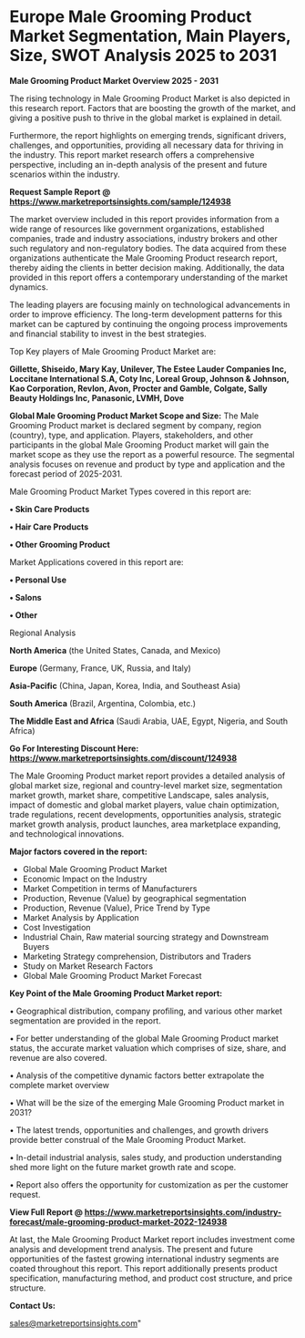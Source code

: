 # Europe Male Grooming Product Market Segmentation, Main Players, Size, SWOT Analysis 2025 to 2031

<Strong> Male Grooming Product Market Overview 2025 - 2031</strong>

The rising technology in Male Grooming Product Market is also depicted in this research report. Factors that are boosting the growth of the market, and giving a positive push to thrive in the global market is explained in detail.

Furthermore, the report highlights on emerging trends, significant drivers, challenges, and opportunities, providing all necessary data for thriving in the industry. This report market research offers a comprehensive perspective, including an in-depth analysis of the present and future scenarios within the industry.

<strong>Request Sample Report @ <a href=https://www.marketreportsinsights.com/sample/124938>https://www.marketreportsinsights.com/sample/124938</a></strong>

The market overview included in this report provides information from a wide range of resources like government organizations, established companies, trade and industry associations, industry brokers and other such regulatory and non-regulatory bodies. The data acquired from these organizations authenticate the Male Grooming Product research report, thereby aiding the clients in better decision making. Additionally, the data provided in this report offers a contemporary understanding of the market dynamics.

The leading players are focusing mainly on technological advancements in order to improve efficiency. The long-term development patterns for this market can be captured by continuing the ongoing process improvements and financial stability to invest in the best strategies.

Top Key players of Male Grooming Product Market are:

<strong>Gillette, Shiseido, Mary Kay, Unilever, The Estee Lauder Companies Inc, Loccitane International S.A, Coty Inc, Loreal Group, Johnson & Johnson, Kao Corporation, Revlon, Avon, Procter and Gamble, Colgate, Sally Beauty Holdings Inc, Panasonic, LVMH, Dove</strong>

<strong><b>Global Male Grooming Product Market Scope and Size:</b></strong>
The Male Grooming Product market is declared segment by company, region (country), type, and application. Players, stakeholders, and other participants in the global Male Grooming Product market will gain the market scope as they use the report as a powerful resource. The segmental analysis focuses on revenue and product by type and application and the forecast period of 2025-2031.

Male Grooming Product Market Types covered in this report are:

<strong>• Skin Care Products

• Hair Care Products

• Other Grooming Product</strong>

Market Applications covered in this report are:

<strong>• Personal Use

• Salons

• Other</strong> 

Regional Analysis

<strong>North America</strong> (the United States, Canada, and Mexico)

<strong>Europe</strong> (Germany, France, UK, Russia, and Italy)

<strong>Asia-Pacific</strong> (China, Japan, Korea, India, and Southeast Asia)

<strong>South America</strong> (Brazil, Argentina, Colombia, etc.)

<strong>The Middle East and Africa</strong> (Saudi Arabia, UAE, Egypt, Nigeria, and South Africa)

<strong>Go For Interesting Discount Here: <a href=https://www.marketreportsinsights.com/discount/124938>https://www.marketreportsinsights.com/discount/124938</a></strong>

The Male Grooming Product market report provides a detailed analysis of global market size, regional and country-level market size, segmentation market growth, market share, competitive Landscape, sales analysis, impact of domestic and global market players, value chain optimization, trade regulations, recent developments, opportunities analysis, strategic market growth analysis, product launches, area marketplace expanding, and technological innovations.

<strong><b>Major factors covered in the report:</b></strong>
<ul>
  <li>Global Male Grooming Product Market </li>
  <li>Economic Impact on the Industry</li>
  <li>Market Competition in terms of Manufacturers</li>
  <li>Production, Revenue (Value) by geographical segmentation</li>
  <li>Production, Revenue (Value), Price Trend by Type</li>
  <li>Market Analysis by Application</li>
  <li>Cost Investigation</li>
  <li>Industrial Chain, Raw material sourcing strategy and Downstream Buyers</li>
  <li>Marketing Strategy comprehension, Distributors and Traders</li>
  <li>Study on Market Research Factors</li>
  <li>Global Male Grooming Product Market Forecast</li>
</ul>

<strong><b>Key Point of the Male Grooming Product Market report:</b></strong>

• Geographical distribution, company profiling, and various other market segmentation are provided in the report.

• For better understanding of the global Male Grooming Product market status, the accurate market valuation which comprises of size, share, and revenue are also covered.

• Analysis of the competitive dynamic factors better extrapolate the complete market overview

• What will be the size of the emerging Male Grooming Product market in 2031?

• The latest trends, opportunities and challenges, and growth drivers provide better construal of the Male Grooming Product Market.

• In-detail industrial analysis, sales study, and production understanding shed more light on the future market growth rate and scope.

• Report also offers the opportunity for customization as per the customer request.

<strong><b>View Full Report @ <a href=https://www.marketreportsinsights.com/industry-forecast/male-grooming-product-market-2022-124938>https://www.marketreportsinsights.com/industry-forecast/male-grooming-product-market-2022-124938</a></b></strong>


At last, the Male Grooming Product Market report includes investment come analysis and development trend analysis. The present and future opportunities of the fastest growing international industry segments are coated throughout this report. This report additionally presents product specification, manufacturing method, and product cost structure, and price structure.

<strong>Contact Us:</strong>

sales@marketreportsinsights.com"
